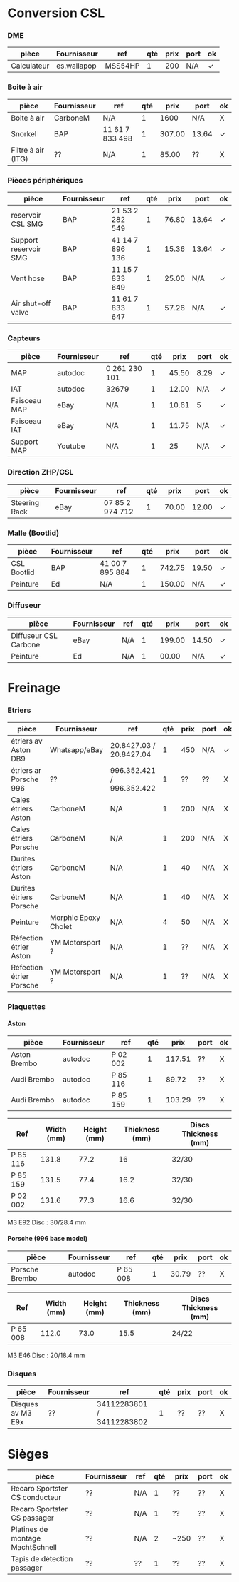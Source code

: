 # Conversion CSL

### DME

| pièce | Fournisseur | ref | qté | prix | port | ok |
|-------|-------|-----|-----|------|------|----|
| Calculateur | es.wallapop | MSS54HP | 1 | 200 | N/A | ✓ |

### Boite à air

| pièce | Fournisseur | ref | qté | prix | port | ok |
|-------|-------|-----|-----|------|------|----|
| Boite à air | CarboneM | N/A | 1 | 1600 | N/A | X |
| Snorkel | BAP |  11 61 7 833 498 | 1 | 307.00 | 13.64 | ✓ |
| Filtre à air (ITG) | ?? |  N/A | 1 | 85.00 | ?? | X |

### Pièces périphériques

| pièce | Fournisseur | ref | qté | prix | port | ok |
|-------|-------|-----|-----|------|------|----|
| reservoir CSL SMG | BAP | 21 53 2 282 549 | 1 | 76.80 | 13.64 | ✓ |
| Support reservoir SMG | BAP | 41 14 7 896 136 | 1 | 15.36 | 13.64 | ✓ |
| Vent hose | BAP | 11 15 7 833 649 | 1 | 25.00 | N/A | ✓ |
| Air shut-off valve | BAP | 11 61 7 833 647 | 1 | 57.26 | N/A | ✓ |

### Capteurs

| pièce | Fournisseur | ref | qté | prix | port | ok |
|-------|-------|-----|-----|------|------|----|
| MAP | autodoc | 0 261 230 101 | 1 | 45.50 | 8.29 | ✓ |
| IAT | autodoc | 32679 | 1 | 12.00 | N/A  | ✓ |
| Faisceau MAP | eBay | N/A | 1 | 10.61 | 5 | ✓ |
| Faisceau IAT | eBay | N/A | 1 | 11.75 | N/A | ✓ |
| Support MAP | Youtube | N/A | 1 | 25 | N/A | ✓ |

### Direction ZHP/CSL

| pièce | Fournisseur | ref | qté | prix | port | ok |
|-------|-------|-----|-----|------|------|----|
| Steering Rack | eBay | 07 85 2 974 712  | 1 | 70.00 | 12.00 | ✓ |

### Malle (Bootlid)

| pièce | Fournisseur | ref | qté | prix | port | ok |
|-------|-------|-----|-----|------|------|----|
| CSL Bootlid | BAP | 41 00 7 895 884  | 1 | 742.75 | 19.50 | ✓ |
| Peinture | Ed | N/A  | 1 | 150.00 | N/A | ✓ |

### Diffuseur

| pièce | Fournisseur | ref | qté | prix | port | ok |
|-------|-------|-----|-----|------|------|----|
| Diffuseur CSL Carbone | eBay | N/A | 1 | 199.00 | 14.50 | ✓ |
| Peinture | Ed | N/A  | 1 | 00.00 | N/A | ✓ |

# Freinage

### Etriers

| pièce | Fournisseur | ref | qté | prix | port | ok |
|-------|-------|-----|-----|------|------|----|
| étriers av Aston DB9 | Whatsapp/eBay | 20.8427.03 / 20.8427.04 | 1 | 450 | N/A | ✓ |
| étriers ar Porsche 996 | ?? | 996.352.421 / 996.352.422 | 1 | ?? | ?? | X |
| Cales étriers Aston | CarboneM | N/A | 1 | 200 | N/A | X |
| Cales étriers Porsche | CarboneM | N/A | 1 | 200 | N/A | X |
| Durites étriers Aston | CarboneM | N/A | 1 | 40 | N/A | X |
| Durites étriers Porsche | CarboneM | N/A | 1 | 40 | N/A | X |
| Peinture | Morphic Epoxy Cholet | N/A | 4 | 50 | N/A | X |
| Réfection étrier Aston | YM Motorsport ? | N/A | 1 | ?? | N/A | X |
| Réfection étrier Porsche | YM Motorsport ? | N/A | 1 | ?? | N/A | X |

### Plaquettes

#### Aston

| pièce | Fournisseur | ref | qté | prix | port | ok |
|-------|-------|-----|-----|------|------|----|
| Aston Brembo | autodoc | P 02 002 | 1 | 117.51 | ?? | X |
| Audi Brembo | autodoc | P 85 116 | 1 | 89.72 | ?? | X |
| Audi Brembo | autodoc | P 85 159 | 1 | 103.29 | ?? | X |

| Ref | Width (mm) | Height (mm) | Thickness (mm) | Discs Thickness (mm) |
|-----|------------|-------------|----------------|----------------------|
| P 85 116 | 131.8 | 77.2 | 16 | 32/30 |
| P 85 159 | 131.5 | 77.4 | 16.2 | 32/30 |
| P 02 002 | 131.6 | 77.3 | 16.6 | 32/30 |

M3 E92 Disc : 30/28.4 mm

#### Porsche (996 base model)

| pièce | Fournisseur | ref | qté | prix | port | ok |
|-------|-------|-----|-----|------|------|----|
| Porsche Brembo | autodoc | P 65 008 | 1 | 30.79 | ?? | X |

| Ref | Width (mm) | Height (mm) | Thickness (mm) | Discs Thickness (mm) |
|-----|------------|-------------|----------------|----------------------|
| P 65 008 | 112.0 | 73.0 | 15.5 | 24/22 |

M3 E46 Disc : 20/18.4 mm

### Disques

| pièce | Fournisseur | ref | qté | prix | port | ok |
|-------|-------|-----|-----|------|------|----|
| Disques av M3 E9x | ?? | 34112283801 / 34112283802 | 1 | ?? | ?? | X |

# Sièges

| pièce | Fournisseur | ref | qté | prix | port | ok |
|-------|-------|-----|-----|------|------|----|
| Recaro Sportster CS conducteur | ?? | N/A | 1 | ?? | ?? | X |
| Recaro Sportster CS passager | ?? | N/A | 1 | ?? | ?? | X |
| Platines de montage MachtSchnell | ?? | N/A | 2 | ~250 | ?? | X |
| Tapis de détection passager | ?? | ?? | 1 | ?? | ?? | X |
